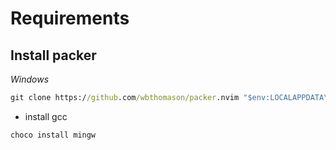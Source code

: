 # Requirements

## Install packer

*Windows*
```cmd
git clone https://github.com/wbthomason/packer.nvim "$env:LOCALAPPDATA\nvim-data\site\pack\packer\start\packer.nvim"
```

- install gcc

```
choco install mingw
```
